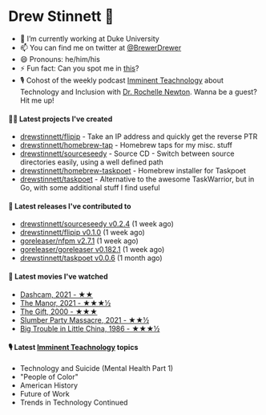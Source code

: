 
# Drew Stinnett 👋

- 🔭 I’m currently working at Duke University
- 📫 You can find me on twitter at [@BrewerDrewer](https://twitter.com/BrewerDrewer)
- 😄 Pronouns: he/him/his
- ⚡ Fun fact: Can you spot me in [this](https://www.youtube.com/watch?v=oL9WnB0qHBA)?
- 🎙 Cohost of the weekly podcast [Imminent Teachnology](https://podcast.imminentteachnology.com/) about Technology and Inclusion with [Dr. Rochelle Newton](https://www.linkedin.com/in/drrochellenewton/). Wanna be a guest? Hit me up!

#### 👨‍💻 Latest projects I've created
- [drewstinnett/flipip](https://github.com/drewstinnett/flipip) - Take an IP address and quickly get the reverse PTR
- [drewstinnett/homebrew-tap](https://github.com/drewstinnett/homebrew-tap) - Homebrew taps for my misc. stuff
- [drewstinnett/sourceseedy](https://github.com/drewstinnett/sourceseedy) - Source CD - Switch between source directories easily, using a well defined path
- [drewstinnett/homebrew-taskpoet](https://github.com/drewstinnett/homebrew-taskpoet) - Homebrew installer for Taskpoet
- [drewstinnett/taskpoet](https://github.com/drewstinnett/taskpoet) - Alternative to the awesome TaskWarrior, but in Go, with some additional stuff I find useful

#### 🚀 Latest releases I've contributed to
- [drewstinnett/sourceseedy v0.2.4](https://github.com/drewstinnett/sourceseedy/releases/tag/v0.2.4) (1 week ago)
- [drewstinnett/flipip v0.1.0](https://github.com/drewstinnett/flipip/releases/tag/v0.1.0) (1 week ago)
- [goreleaser/nfpm v2.7.1](https://github.com/goreleaser/nfpm/releases/tag/v2.7.1) (1 week ago)
- [goreleaser/goreleaser v0.182.1](https://github.com/goreleaser/goreleaser/releases/tag/v0.182.1) (1 week ago)
- [drewstinnett/taskpoet v0.0.6](https://github.com/drewstinnett/taskpoet/releases/tag/v0.0.6) (1 month ago)

#### 🍿 Latest movies I've watched
- [Dashcam, 2021 - ★★](https://letterboxd.com/mondodrew/film/dashcam-2021/)
- [The Manor, 2021 - ★★★½](https://letterboxd.com/mondodrew/film/film:687245/)
- [The Gift, 2000 - ★★★](https://letterboxd.com/mondodrew/film/the-gift/)
- [Slumber Party Massacre, 2021 - ★★½](https://letterboxd.com/mondodrew/film/slumber-party-massacre/)
- [Big Trouble in Little China, 1986 - ★★★½](https://letterboxd.com/mondodrew/film/big-trouble-in-little-china/)

#### 🎙 Latest [Imminent Teachnology](https://podcast.imminentteachnology.com/) topics
- Technology and Suicide (Mental Health Part 1)
- &#34;People of Color&#34;
- American History
- Future of Work
- Trends in Technology Continued